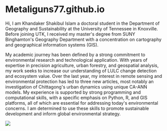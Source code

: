 # Metaliguns77.github.io
Hi, I am Khandaker Shakibul Islam a doctoral student in the Department of Geography and Sustainability at the University of Tennessee in Knoxville. Before joining UTK, I received my master's degree from SUNY Binghamton's Geography Department with a concentration on cartography and geographical information systems (GIS).

My academic journey has been defined by a strong commitment to environmental research and technological application. With years of expertise in precision agriculture, urban forestry, and geospatial analysis, my work seeks to increase our understanding of LULC change detection and ecosystem value. Over the last year, my interest in remote sensing and environmental protection has led to three new articles, most notably an investigation of Chittagong's urban dynamics using unique CA-ANN models. My experience is supported by strong programming and computational skills, with a specific emphasis on Python, R, and GIS platforms, all of which are essential for addressing today's environmental concerns. I am determined to use these skills to promote sustainable development and inform global environmental strategy.

![](https://media0.giphy.com/media/RMhbmeqWeOBQIiQkS4/giphy.gif?cid=ecf05e47vyiruhck01ps5z4evz0ghf06r8fzhr1w0er8slb3&ep=v1_gifs_related&rid=giphy.gif&ct=g)
